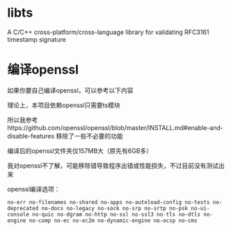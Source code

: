 # libts

A C/C++ cross-platform/cross-language library for validating RFC3161 timestamp signature

# 编译openssl

如果你要自己编译openssl，可以参考以下内容

理论上，本项目依赖openssl只需要ts模块

所以我参考https://github.com/openssl/openssl/blob/master/INSTALL.md#enable-and-disable-features 移除了一些不必要的功能

编译后的openssl文件夹仅157MB大（原先有6GB多）

我对openssl不了解，可能移除错导致程序出错或性能损失，不过目前没有测试出来

openssl编译选项：

```
no-err no-filenames no-shared no-apps no-autoload-config no-tests no-deprecated no-docs no-legacy no-sock no-srp no-srtp no-psk no-ui-console no-quic no-dgram no-http no-ssl no-ssl3 no-tls no-dtls no-engine no-comp no-ec no-ec2m no-dynamic-engine no-ocsp no-cms
```

